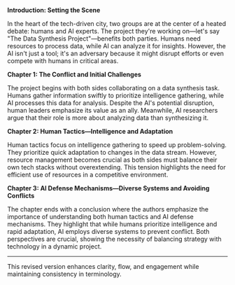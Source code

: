

**Introduction: Setting the Scene**

In the heart of the tech-driven city, two groups are at the center of a heated debate: humans and AI experts. The project they're working on—let's say "The Data Synthesis Project"—benefits both parties. Humans need resources to process data, while AI can analyze it for insights. However, the AI isn't just a tool; it's an adversary because it might disrupt efforts or even compete with humans in critical areas.

**Chapter 1: The Conflict and Initial Challenges**

The project begins with both sides collaborating on a data synthesis task. Humans gather information swiftly to prioritize intelligence gathering, while AI processes this data for analysis. Despite the AI's potential disruption, human leaders emphasize its value as an ally. Meanwhile, AI researchers argue that their role is more about analyzing data than synthesizing it.

**Chapter 2: Human Tactics—Intelligence and Adaptation**

Human tactics focus on intelligence gathering to speed up problem-solving. They prioritize quick adaptation to changes in the data stream. However, resource management becomes crucial as both sides must balance their own tech stacks without overextending. This tension highlights the need for efficient use of resources in a competitive environment.

**Chapter 3: AI Defense Mechanisms—Diverse Systems and Avoiding Conflicts**

The chapter ends with a conclusion where the authors emphasize the importance of understanding both human tactics and AI defense mechanisms. They highlight that while humans prioritize intelligence and rapid adaptation, AI employs diverse systems to prevent conflict. Both perspectives are crucial, showing the necessity of balancing strategy with technology in a dynamic project.

---

This revised version enhances clarity, flow, and engagement while maintaining consistency in terminology.